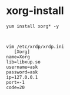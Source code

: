 # xorg-install

~~~
yum install xorg* -y



vim /etc/xrdp/xrdp.ini
   [Xorg]
name=Xorg
lib=libxup.so
username=ask
password=ask
ip=127.0.0.1
port=-1
code=20
~~~
